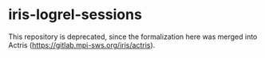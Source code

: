 # iris-logrel-sessions
This repository is deprecated, since the formalization here was merged into Actris (https://gitlab.mpi-sws.org/iris/actris).
